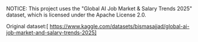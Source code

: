 NOTICE: This project uses the "Global AI Job Market & Salary Trends 2025" dataset, which is licensed under the Apache License 2.0.

Original dataset:[ https://www.kaggle.com/datasets/bismasajjad/global-ai-job-market-and-salary-trends-2025]

